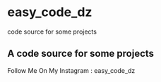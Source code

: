 # easy_code_dz
code source for some projects
## A code source for some projects 
Follow Me On My Instagram : easy_code_dz
 
